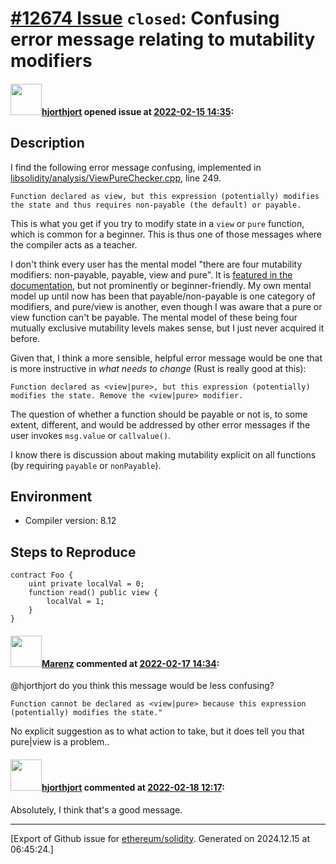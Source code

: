 # [\#12674 Issue](https://github.com/ethereum/solidity/issues/12674) `closed`: Confusing error message relating to mutability modifiers

#### <img src="https://avatars.githubusercontent.com/u/8545447?u=42da77e4f054f392bdedd12d40211b002456cbcc&v=4" width="50">[hjorthjort](https://github.com/hjorthjort) opened issue at [2022-02-15 14:35](https://github.com/ethereum/solidity/issues/12674):

<!--## Prerequisites

- First, many thanks for taking part in the community. We really appreciate that.
- We realize there is a lot of information requested here. We ask only that you do your best to provide as much information as possible so we can better help you.
- Support questions are better asked in one of the following locations:
    - [Solidity chat](https://gitter.im/ethereum/solidity)
    - [Stack Overflow](https://ethereum.stackexchange.com/)
- Ensure the issue isn't already reported.
- The issue should be reproducible with the latest solidity version; however, this isn't a hard requirement and being reproducible with an older version is sufficient.

*Delete the above section and the instructions in the sections below before submitting*
-->

## Description

I find the following error message confusing, implemented in [libsolidity/analysis/ViewPureChecker.cpp](https://github.com/ethereum/solidity/blob/develop/libsolidity/analysis/ViewPureChecker.cpp), line 249.

```
Function declared as view, but this expression (potentially) modifies the state and thus requires non-payable (the default) or payable.
```

This is what you get if you try to modify state in a `view` or `pure` function, which is common for a beginner. This is thus one of those messages where the compiler acts as a teacher.

I don't think every user has the mental model "there are four mutability modifiers: non-payable, payable, view and pure". It is [featured in the documentation](https://docs.soliditylang.org/en/v0.8.11/grammar.html?highlight=non-payable#a4.SolidityParser.stateMutability), but not prominently or beginner-friendly. My own mental model up until now has been that payable/non-payable is one category of modifiers, and pure/view is another, even though I was aware that a pure or view function can't be payable. The mental model of these being four mutually exclusive mutability levels makes sense, but I just never acquired it before.

Given that, I think a more sensible, helpful error message would be one that is more instructive in *what needs to change* (Rust is really good at this):

```
Function declared as <view|pure>, but this expression (potentially) modifies the state. Remove the <view|pure> modifier.
```

The question of whether a function should be payable or not is, to some extent, different, and would be addressed by other error messages if the user invokes `msg.value` or `callvalue()`.

I know there is discussion about making mutability explicit on all functions (by requiring `payable` or `nonPayable`).

## Environment

- Compiler version: 8.12

## Steps to Reproduce


```solidity
contract Foo {
    uint private localVal = 0;
    function read() public view {
        localVal = 1;
    }
}
```

#### <img src="https://avatars.githubusercontent.com/u/424752?u=2d50de05ec528b9b84f8b905a56e90669b0f8927&v=4" width="50">[Marenz](https://github.com/Marenz) commented at [2022-02-17 14:34](https://github.com/ethereum/solidity/issues/12674#issuecomment-1043014438):

@hjorthjort do you think this message would be less confusing?

`Function cannot be declared as <view|pure> because this expression (potentially) modifies the state."`

No explicit suggestion as to what action to take, but it does tell you that pure|view is a problem..

#### <img src="https://avatars.githubusercontent.com/u/8545447?u=42da77e4f054f392bdedd12d40211b002456cbcc&v=4" width="50">[hjorthjort](https://github.com/hjorthjort) commented at [2022-02-18 12:17](https://github.com/ethereum/solidity/issues/12674#issuecomment-1044435034):

Absolutely, I think that's a good message.


-------------------------------------------------------------------------------



[Export of Github issue for [ethereum/solidity](https://github.com/ethereum/solidity). Generated on 2024.12.15 at 06:45:24.]
